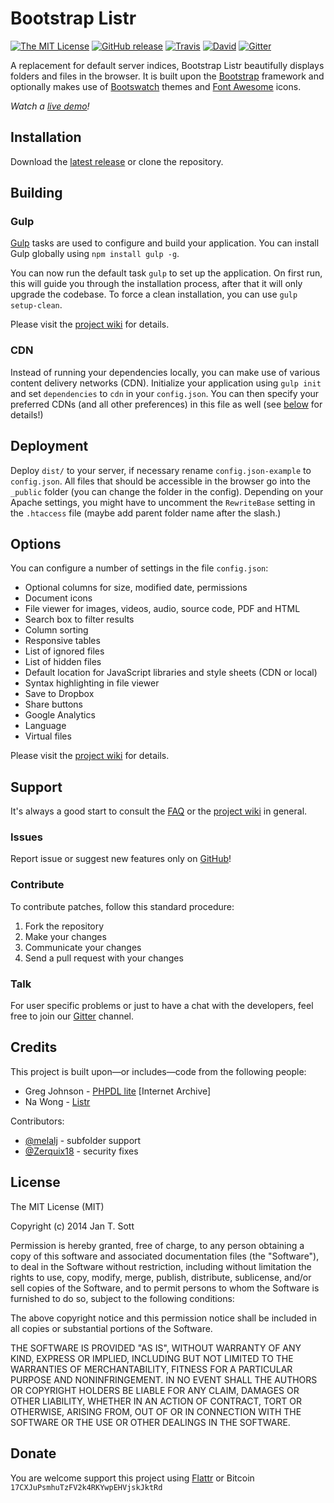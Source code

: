 # Bootstrap Listr

[![The MIT License](https://img.shields.io/badge/license-MIT-orange.svg?style=flat-square)](http://opensource.org/licenses/MIT)
[![GitHub release](https://img.shields.io/github/release/idleberg/Bootstrap-Listr.svg?style=flat-square)](https://github.com/idleberg/Bootstrap-Listr/releases)
[![Travis](https://img.shields.io/travis/idleberg/Bootstrap-Listr.svg?style=flat-square)](https://travis-ci.org/idleberg/Bootstrap-Listr)
[![David](https://img.shields.io/david/dev/idleberg/Bootstrap-Listr.svg?style=flat-square)](https://david-dm.org/idleberg/Bootstrap-Listr#info=devDependencies)
[![Gitter](https://img.shields.io/badge/chat-Gitter-ff69b4.svg?style=flat-square)](https://gitter.im/idleberg/Bootstrap-Listr)

A replacement for default server indices, Bootstrap Listr beautifully displays folders and files in the browser. It is built upon the [Bootstrap](http://getbootstrap.com) framework and optionally makes use of [Bootswatch](http://bootswatch.com/) themes and [Font Awesome](http://fortawesome.github.io/Font-Awesome/) icons.

*Watch a [live demo](http://demo.idleberg.com/Bootstrap-Listr-2/)!*

## Installation

Download the [latest release](https://github.com/idleberg/Bootstrap-Listr/releases) or clone the repository.

## Building

### Gulp

[Gulp](http://gulpjs.com/) tasks are used to configure and build your application. You can install Gulp globally using `npm install gulp -g`.

You can now run the default task `gulp` to set up the application. On first run, this will guide you through the installation process, after that it will only upgrade the codebase. To force a clean installation, you can use `gulp setup-clean`.

Please visit the [project wiki](https://github.com/idleberg/Bootstrap-Listr/wiki/Gulp-tasks) for details.

### CDN

Instead of running your dependencies locally, you can make use of various content delivery networks (CDN). Initialize your application using `gulp init` and set `dependencies` to `cdn` in your `config.json`. You can then specify your preferred CDNs (and all other preferences) in this file as well (see [below](#options) for details!)

## Deployment

Deploy `dist/` to your server, if necessary rename `config.json-example` to `config.json`. All files that should be accessible in the browser go into the `_public` folder (you can change the folder in the config). Depending on your Apache settings, you might have to uncomment the `RewriteBase` setting in the `.htaccess` file (maybe add parent folder name after the slash.)

## Options

You can configure a number of settings in the file `config.json`:

* Optional columns for size, modified date, permissions
* Document icons
* File viewer for images, videos, audio, source code, PDF and HTML
* Search box to filter results
* Column sorting
* Responsive tables
* List of ignored files
* List of hidden files
* Default location for JavaScript libraries and style sheets (CDN or local)
* Syntax highlighting in file viewer
* Save to Dropbox
* Share buttons
* Google Analytics
* Language
* Virtual files

Please visit the [project wiki](https://github.com/idleberg/Bootstrap-Listr/wiki/Understanding-config.json) for details.

## Support

It's always a good start to consult the [FAQ](https://github.com/idleberg/Bootstrap-Listr/wiki/FAQ) or the [project wiki](https://github.com/idleberg/Bootstrap-Listr/wiki) in general.

### Issues

Report issue or suggest new features only on [GitHub](https://github.com/idleberg/Bootstrap-Listr/issues)!

### Contribute

To contribute patches, follow this standard procedure:

1. Fork the repository
2. Make your changes
3. Communicate your changes
4. Send a pull request with your changes

### Talk

For user specific problems or just to have a chat with the developers, feel free to join our [Gitter](https://gitter.im/idleberg/Bootstrap-Listr) channel.

## Credits

This project is built upon—or includes—code from the following people:

* Greg Johnson - [PHPDL lite](http://web.archive.org/web/20130920165711/http://greg-j.com/phpdl/) [Internet Archive]
* Na Wong - [Listr](http://nadesign.net/listr/)

Contributors:

* [@melalj](https://github.com/melalj) - subfolder support
* [@Zerquix18](https://github.com/Zerquix18) - security fixes

## License

The MIT License (MIT)

Copyright (c) 2014 Jan T. Sott

Permission is hereby granted, free of charge, to any person obtaining a copy of this software and associated documentation files (the "Software"), to deal in the Software without restriction, including without limitation the rights to use, copy, modify, merge, publish, distribute, sublicense, and/or sell copies of the Software, and to permit persons to whom the Software is furnished to do so, subject to the following conditions:

The above copyright notice and this permission notice shall be included in all copies or substantial portions of the Software.

THE SOFTWARE IS PROVIDED "AS IS", WITHOUT WARRANTY OF ANY KIND, EXPRESS OR IMPLIED, INCLUDING BUT NOT LIMITED TO THE WARRANTIES OF MERCHANTABILITY, FITNESS FOR A PARTICULAR PURPOSE AND NONINFRINGEMENT. IN NO EVENT SHALL THE AUTHORS OR COPYRIGHT HOLDERS BE LIABLE FOR ANY CLAIM, DAMAGES OR OTHER LIABILITY, WHETHER IN AN ACTION OF CONTRACT, TORT OR OTHERWISE, ARISING FROM, OUT OF OR IN CONNECTION WITH THE SOFTWARE OR THE USE OR OTHER DEALINGS IN THE SOFTWARE.

## Donate

You are welcome support this project using [Flattr](https://flattr.com/submit/auto?user_id=idleberg&url=https://github.com/idleberg/Bootstrap-Listr) or Bitcoin `17CXJuPsmhuTzFV2k4RKYwpEHVjskJktRd`

